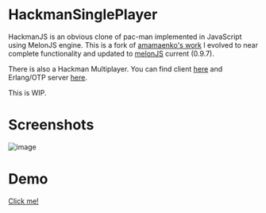 HackmanSinglePlayer
=========

HackmanJS is an obvious clone of pac-man implemented in JavaScript using MelonJS engine.
This is a fork of [amamaenko's work](https://github.com/amamaenko/HackmanJS) I evolved to near complete functionality and updated to [melonJS](https://github.com/melonjs/melonJS) current (0.9.7).

There is also a Hackman Multiplayer. You can find client [here](https://github.com/jvalduvieco/HackmanJSMultiPlayer) and Erlang/OTP server [here](https://github.com/jvalduvieco/HackmanServer). 

This is WIP.

Screenshots
===========
![image](http://jvalduvieco.github.com/HackmanSinglePlayer/images/hackman.png)

Demo
====
[Click me!](http://jvalduvieco.github.io/HackmanSinglePlayer/game/)

